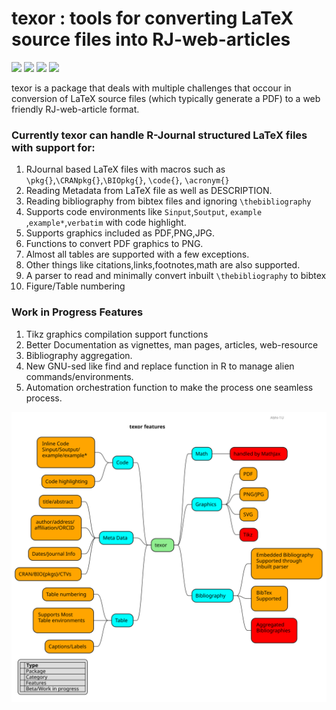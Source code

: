 # texor : tools for converting LaTeX source files into RJ-web-articles
![](https://img.shields.io/badge/R-%3E=3.6.3-blue?style=for-the-badge&logo=R&logoColor=lightblue)
![](https://img.shields.io/badge/Developemnt-active-green?style=for-the-badge&logo=)
![](https://img.shields.io/badge/R_CMD_check-failing-red?style=for-the-badge)
![](https://img.shields.io/github/issues/Abhi-1U/texor?color=orange&logo=github&logoColor=&style=for-the-badge)

texor is a package that deals with multiple challenges that occour in conversion of LaTeX source files (which typically generate a PDF) to a web friendly RJ-web-article format. 

### Currently texor can handle R-Journal structured LaTeX files with support for:

1. RJournal based LaTeX files with macros such as `\pkg{}`,`\CRANpkg{}`,`\BIOpkg{}`, `\code{}`, `\acronym{}`
2. Reading Metadata from LaTeX file as well as DESCRIPTION.
3. Reading bibliography from bibtex files and ignoring `\thebibliography`
4. Supports code environments like `Sinput`,`Soutput`, `example` ,`example*`,`verbatim` with code highlight.
5. Supports graphics included as PDF,PNG,JPG.
6. Functions to convert PDF graphics to PNG.
7. Almost all tables are supported with a few exceptions.
8. Other things like citations,links,footnotes,math are also supported.
9. A parser to read and minimally convert inbuilt `\thebibliography` to bibtex
10. Figure/Table numbering

### Work in Progress Features

1. Tikz graphics compilation support functions
2. Better Documentation as vignettes, man pages, articles, web-resource
3. Bibliography aggregation.
4. New GNU-sed like find and replace function in R to manage alien commands/environments.
5. Automation orchestration function to make the process one seamless process.

![texor features](inst/examples/graphics/texor.svg)
